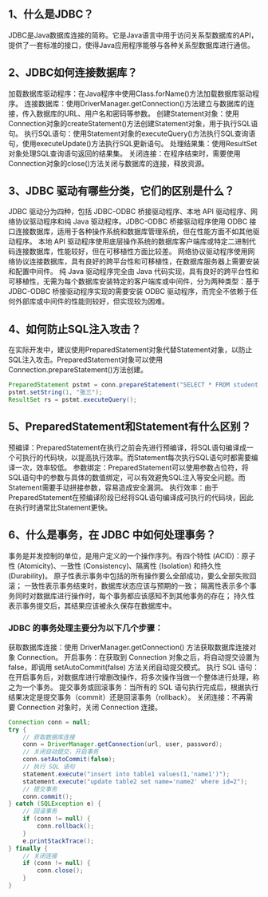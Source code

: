 ## 1、什么是JDBC？
JDBC是Java数据库连接的简称。它是Java语言中用于访问关系型数据库的API，提供了一套标准的接口，使得Java应用程序能够与各种关系型数据库进行通信。
## 2、JDBC如何连接数据库？
加载数据库驱动程序：在Java程序中使用Class.forName()方法加载数据库驱动程序。
连接数据库：使用DriverManager.getConnection()方法建立与数据库的连接，传入数据库的URL、用户名和密码等参数。
创建Statement对象：使用Connection对象的createStatement()方法创建Statement对象，用于执行SQL语句。
执行SQL语句：使用Statement对象的executeQuery()方法执行SQL查询语句，使用executeUpdate()方法执行SQL更新语句。
处理结果集：使用ResultSet对象处理SQL查询语句返回的结果集。
关闭连接：在程序结束时，需要使用Connection对象的close()方法关闭与数据库的连接，释放资源。
## 3、JDBC 驱动有哪些分类，它们的区别是什么？
JDBC 驱动分为四种，包括 JDBC-ODBC 桥接驱动程序、本地 API 驱动程序、网络协议驱动程序和纯 Java 驱动程序。JDBC-ODBC 桥接驱动程序使用 ODBC 接口连接数据库，适用于各种操作系统和数据库管理系统，但在性能方面不如其他驱动程序。
本地 API 驱动程序使用底层操作系统的数据库客户端库或特定二进制代码连接数据库，性能较好，但在可移植性方面比较差。
网络协议驱动程序使用网络协议连接数据库，具有良好的跨平台性和可移植性，在数据库服务器上需要安装和配置中间件。
纯 Java 驱动程序完全由 Java 代码实现，具有良好的跨平台性和可移植性，无需为每个数据库安装特定的客户端库或中间件，分为两种类型：基于 JDBC-ODBC 桥接驱动程序实现的需要安装 ODBC 驱动程序，而完全不依赖于任何外部库或中间件的性能则较好，但实现较为困难。
## 4、如何防止SQL注入攻击？
在实际开发中，建议使用PreparedStatement对象代替Statement对象，以防止SQL注入攻击。PreparedStatement对象可以使用Connection.prepareStatement()方法创建。
```java
PreparedStatement pstmt = conn.prepareStatement("SELECT * FROM student WHERE name = ?");
pstmt.setString(1, "张三");
ResultSet rs = pstmt.executeQuery();
```
## 5、PreparedStatement和Statement有什么区别？
预编译：PreparedStatement在执行之前会先进行预编译，将SQL语句编译成一个可执行的代码块，以提高执行效率。而Statement每次执行SQL语句时都需要编译一次，效率较低。
参数绑定：PreparedStatement可以使用参数占位符，将SQL语句中的参数与具体的数值绑定，可以有效避免SQL注入等安全问题。而Statement需要手动拼接参数，容易造成安全漏洞。
执行效率：由于PreparedStatement在预编译阶段已经将SQL语句编译成可执行的代码块，因此在执行时通常比Statement更快。
## 6、什么是事务，在 JDBC 中如何处理事务？
事务是并发控制的单位，是用户定义的一个操作序列。有四个特性 (ACID)：原子性 (Atomicity)、一致性 (Consistency)、隔离性 (Isolation) 和持久性 (Durability)。
原子性表示事务中包括的所有操作要么全部成功，要么全部失败回滚；
一致性表示事务结束时，数据库状态应该与预期的一致；
隔离性表示多个事务同时对数据库进行操作时，每个事务都应该感知不到其他事务的存在；
持久性表示事务提交后，其结果应该被永久保存在数据库中。
### JDBC 的事务处理主要分为以下几个步骤：
获取数据库连接：使用 DriverManager.getConnection() 方法获取数据库连接对象 Connection。
开启事务：在获取到 Connection 对象之后，将自动提交设置为 false，即调用 setAutoCommit(false) 方法关闭自动提交模式。
执行 SQL 语句：在开启事务后，对数据库进行增删改操作，将多次操作当做一个整体进行处理，称之为一个事务。
提交事务或回滚事务：当所有的 SQL 语句执行完成后，根据执行结果决定是提交事务（commit）还是回滚事务（rollback）。
关闭连接：不再需要 Connection 对象时，关闭 Connection 连接。
```java
Connection conn = null;
try {
    // 获取数据库连接
    conn = DriverManager.getConnection(url, user, password);
    // 关闭自动提交，开启事务
    conn.setAutoCommit(false);
    // 执行 SQL 语句
    statement.execute("insert into table1 values(1,'name1')");
    statement.execute("update table2 set name='name2' where id=2");
    // 提交事务
    conn.commit();
} catch (SQLException e) {
    // 回滚事务
    if (conn != null) {
        conn.rollback();
    }
    e.printStackTrace();
} finally {
    // 关闭连接
    if (conn != null) {
        conn.close();
    }
}
```
